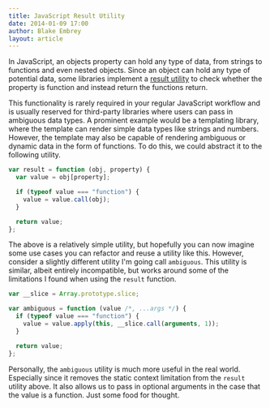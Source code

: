 ```yaml
---
title: JavaScript Result Utility
date: 2014-01-09 17:00
author: Blake Embrey
layout: article
---
```


In JavaScript, an objects property can hold any type of data, from strings to functions and even nested objects. Since an object can hold any type of potential data, some libraries implement a [result utility](http://underscorejs.org/#result) to check whether the property is function and instead return the functions return.

This functionality is rarely required in your regular JavaScript workflow and is usually reserved for third-party libraries where users can pass in ambiguous data types. A prominent example would be a templating library, where the template can render simple data types like strings and numbers. However, the template may also be capable of rendering ambiguous or dynamic data in the form of functions. To do this, we could abstract it to the following utility.

```javascript
var result = function (obj, property) {
  var value = obj[property];

  if (typeof value === "function") {
    value = value.call(obj);
  }

  return value;
};
```

The above is a relatively simple utility, but hopefully you can now imagine some use cases you can refactor and reuse a utility like this. However, consider a slightly different utility I'm going call `ambiguous`. This utility is similar, albeit entirely incompatible, but works around some of the limitations I found when using the `result` function.

```javascript
var __slice = Array.prototype.slice;

var ambiguous = function (value /*, ...args */) {
  if (typeof value === "function") {
    value = value.apply(this, __slice.call(arguments, 1));
  }

  return value;
};
```

Personally, the `ambiguous` utility is much more useful in the real world. Especially since it removes the static context limitation from the `result` utility above. It also allows us to pass in optional arguments in the case that the value is a function. Just some food for thought.
